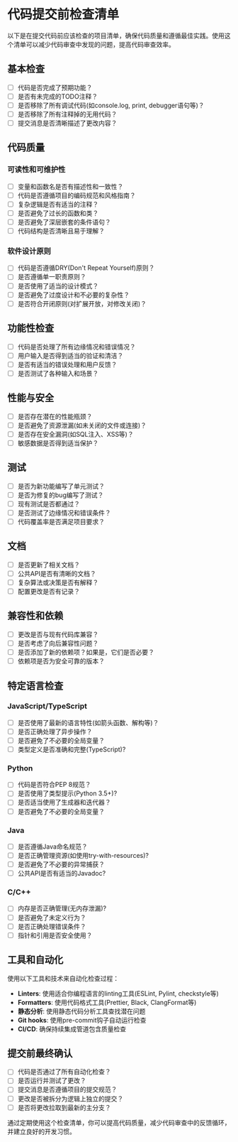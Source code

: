 # 代码提交前检查清单

以下是在提交代码前应该检查的项目清单，确保代码质量和遵循最佳实践。使用这个清单可以减少代码审查中发现的问题，提高代码审查效率。

## 基本检查

- [ ] 代码是否完成了预期功能？
- [ ] 是否有未完成的TODO注释？
- [ ] 是否移除了所有调试代码(如console.log, print, debugger语句等)？
- [ ] 是否移除了所有注释掉的无用代码？
- [ ] 提交消息是否清晰描述了更改内容？

## 代码质量

### 可读性和可维护性

- [ ] 变量和函数名是否有描述性和一致性？
- [ ] 代码是否遵循项目的编码规范和风格指南？
- [ ] 复杂逻辑是否有适当的注释？
- [ ] 是否避免了过长的函数和类？
- [ ] 是否避免了深层嵌套的条件语句？
- [ ] 代码结构是否清晰且易于理解？

### 软件设计原则

- [ ] 代码是否遵循DRY(Don't Repeat Yourself)原则？
- [ ] 是否遵循单一职责原则？
- [ ] 是否使用了适当的设计模式？
- [ ] 是否避免了过度设计和不必要的复杂性？
- [ ] 是否符合开闭原则(对扩展开放，对修改关闭)？

## 功能性检查

- [ ] 代码是否处理了所有边缘情况和错误情况？
- [ ] 用户输入是否得到适当的验证和清洁？
- [ ] 是否有适当的错误处理和用户反馈？
- [ ] 是否测试了各种输入和场景？

## 性能与安全

- [ ] 是否存在潜在的性能瓶颈？
- [ ] 是否避免了资源泄漏(如未关闭的文件或连接)？
- [ ] 是否存在安全漏洞(如SQL注入、XSS等)？
- [ ] 敏感数据是否得到适当保护？

## 测试

- [ ] 是否为新功能编写了单元测试？
- [ ] 是否为修复的bug编写了测试？
- [ ] 现有测试是否都通过？
- [ ] 是否测试了边缘情况和错误条件？
- [ ] 代码覆盖率是否满足项目要求？

## 文档

- [ ] 是否更新了相关文档？
- [ ] 公共API是否有清晰的文档？
- [ ] 复杂算法或决策是否有解释？
- [ ] 配置更改是否有记录？

## 兼容性和依赖

- [ ] 更改是否与现有代码库兼容？
- [ ] 是否考虑了向后兼容性问题？
- [ ] 是否添加了新的依赖项？如果是，它们是否必要？
- [ ] 依赖项是否为安全可靠的版本？

## 特定语言检查

### JavaScript/TypeScript

- [ ] 是否使用了最新的语言特性(如箭头函数、解构等)？
- [ ] 是否正确处理了异步操作？
- [ ] 是否避免了不必要的全局变量？
- [ ] 类型定义是否准确和完整(TypeScript)?

### Python

- [ ] 代码是否符合PEP 8规范？
- [ ] 是否使用了类型提示(Python 3.5+)?
- [ ] 是否适当使用了生成器和迭代器？
- [ ] 是否避免了不必要的全局变量？

### Java

- [ ] 是否遵循Java命名规范？
- [ ] 是否正确管理资源(如使用try-with-resources)?
- [ ] 是否避免了不必要的异常捕获？
- [ ] 公共API是否有适当的Javadoc?

### C/C++

- [ ] 内存是否正确管理(无内存泄漏)?
- [ ] 是否避免了未定义行为？
- [ ] 是否正确处理错误条件？
- [ ] 指针和引用是否安全使用？

## 工具和自动化

使用以下工具和技术来自动化检查过程：

- **Linters**: 使用适合你编程语言的linting工具(ESLint, Pylint, checkstyle等)
- **Formatters**: 使用代码格式工具(Prettier, Black, ClangFormat等)
- **静态分析**: 使用静态代码分析工具查找潜在问题
- **Git hooks**: 使用pre-commit钩子自动运行检查
- **CI/CD**: 确保持续集成管道包含质量检查

## 提交前最终确认

- [ ] 代码是否通过了所有自动化检查？
- [ ] 是否运行并测试了更改？
- [ ] 提交消息是否遵循项目的提交规范？
- [ ] 更改是否被拆分为逻辑上独立的提交？
- [ ] 是否将更改拉取到最新的主分支？

通过定期使用这个检查清单，你可以提高代码质量，减少代码审查中的反馈循环，并建立良好的开发习惯。